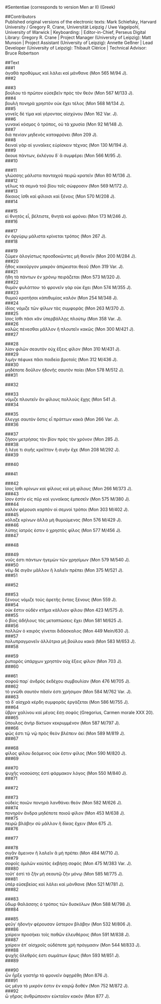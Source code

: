 #Sententiae (corresponds to version Men ar II) (Greek)  

##Contributors  
Published original versions of the electronic texts: Mark Schiefsky, Harvard University / Gregory R. Crane, Universität Leipzig / Uwe Vagelpohl, University of Warwick | Keyboarding:  | Editor-in-Chief, Perseus Digital Library: Gregory R. Crane | Project Manager (University of Leipzig): Matt Munson | Project Assistant (University of Leipzig): Annette Geßner | Lead Developer (University of Leipzig): Thibault Clérice | Technical Advisor: Bruce Robertson  

##Text  
###1  
ἀγαθὰ προθύμως καὶ λάλει καὶ μάνθανε (Mon 565 M/94 J).  
###2  
  
###3  
βούλου τὸ πρῶτον εὐσεβεῖν πρὸς τὸν θεόν (Mon 567 M/133 J).  
###4  
βουλὴ πονηρὰ χρηστὸν οὐκ ἔχει τέλος (Mon 568 M/134 J).  
###5  
γονεῖς δὲ τίμα καὶ γέροντας αἰσχύνου (Mon 162 Var. J).  
###6  
γυναικὶ κόσμος ὁ τρόπος, οὐ τὰ χρυσία (Mon 92 M/148 J).  
###7  
διὰ πενίαν μηδενὸς καταφρόνει (Mon 209 J).  
###8  
δειναὶ γὰρ αἱ γυναῖκες εὑρίσκειν τέχνας (Mon 130 M/194 J).  
###9  
ἄκουε πάντων, ἐκλέγου δ᾿ ἃ συμφέρει (Mon 566 M/95 J).  
###10  
  
###11  
γλώσσης μάλιστα πανταχοῦ πειρῶ κρατεῖν (Mon 80 M/136 J).  
###12  
γέλως τὰ σεμνὰ τοῦ βίου τοῖς σώφροσιν (Mon 569 M/172 J).  
###13  
δίκαιος ἴσθι καὶ φίλοισι καὶ ξένοις (Mon 570 M/208 J).  
###14  
  
###15  
εἰ θνητὸς εἶ, βέλτιστε, θνητὰ καὶ φρόνει (Mon 173 M/246 J).  
###16  
  
###17  
ἐν ἀργύρῳ μάλιστα κρίνεται τρόπος (Mon 267 J).  
###18  
  
###19  
ζῶμεν ἀλογίστως προσδοκῶντες μὴ θανεῖν (Mon 200 M/284 J).  
###20  
ἦθος κακοῦργον μακρὸν ἀπῴκισται θεοῦ (Mon 319 Var. J).  
###21  
ἤθη τὰ πάντων ἐν χρόνῳ πειράζεται (Mon 573 M/320 J).  
###22  
θυμὸν φυλάττου· τὸ φρονεῖν γὰρ οὐκ ἔχει (Mon 574 M/355 J).  
###23  
θυμοῦ κρατῆσαι κἀπιθυμίας καλόν (Mon 254 M/348 J).  
###24  
ἰδίας νόμιζε τῶν φίλων τὰς συμφοράς (Mon 263 M/370 J).  
###25  
ἴσος ἴσθι πᾶσι κἂν ὑπερβάλλῃς πλούτῳ (Mon 358 Var. J).  
###26  
καλῶς πένεσθαι μᾶλλον ἢ πλουτεῖν κακῶς (Mon 300 M/421 J).  
###27  
  
###28  
λίαν φιλῶν σεαυτὸν οὐχ ἕξεις φίλον (Mon 310 M/431 J).  
###29  
λιμὴν πέφυκε πᾶσι παιδεία βροτοῖς (Mon 312 M/436 J).  
###30  
μηδέποτε δοῦλον ἡδονῆς σαυτὸν ποίει (Mon 578 M/512 J).  
###31  
  
###32  
  
###33  
νόμιζε πλουτεῖν ἂν φίλους πολλοὺς ἔχῃς (Mon 541 J).  
###34  
  
###35  
ἔλεγχε σαυτὸν ὅστις εἶ πράττων κακά (Mon 266 Var. J).  
###36  
  
###37  
ζῆσον μετρήσας τὸν βίον πρὸς τὸν χρόνον (Mon 285 J).  
###38  
ἢ λέγε τι σιγῆς κρεῖττον ἢ σιγὴν ἔχε (Mon 208 M/292 J).  
###39  
  
###40  
  
###41  
  
###42  
ἴσος ἴσθι κρίνων καὶ φίλους καὶ μὴ φίλους (Mon 266 M/373 J).  
###43  
ἴσον ἐστὶν εἰς πῦρ καὶ γυναῖκας ἐμπεσεῖν (Mon 575 M/380 J).  
###44  
καλὸν φέρουσι καρπὸν οἱ σεμνοὶ τρόποι (Mon 303 M/402 J).  
###45  
κόλαζε κρίνων ἀλλὰ μὴ θυμούμενος (Mon 576 M/429 J).  
###46  
λύπης ἰατρός ἐστιν ὁ χρηστὸς φίλος (Mon 577 M/456 J).  
###47  
  
###48  
  
###49  
νοῦς ἐστι πάντων ἡγεμὼν τῶν χρησίμων (Mon 579 M/540 J).  
###50  
νέῳ δὲ σιγᾶν μᾶλλον ἢ λαλεῖν πρέπει (Mon 375 M/521 J).  
###51  
  
###52  
  
###53  
ξένους νόμιζε τοὺς ἀρετῆς ὄντας ξένους (Mon 559 J).  
###54  
οὐκ ἔστιν οὐδὲν κτῆμα κάλλιον φίλου (Mon 423 M/575 J).  
###55  
ὁ βίος ἀδήλους τὰς μεταπτώσεις ἔχει (Mon 581 M/625 J).  
###56  
πολλῶν ὁ καιρὸς γίνεται διδάσκαλος (Mon 449 Mein/630 J).  
###57  
πολυπραγμονεῖν ἀλλότρια μὴ βούλου κακά (Mon 583 M/653 J).  
###58  
  
###59  
ῥυπαρὸς ὑπάρχων χρηστὸν οὐχ ἕξεις φίλον (Mon 703 J).  
###60  
  
###61  
σοφοῦ παρ᾿ ἀνδρὸς ἐκδέχου συμβουλίαν (Mon 476 M/705 J).  
###62  
τὸ γνῶθι σαυτὸν πᾶσίν ἐστι χρήσιμον (Mon 584 M/762 Var. J).  
###63  
τὰ δ᾿ αἰσχρὰ κέρδη συμφορὰς ἐργάζεται (Mon 586 M/755 J).  
###64  
ὕβριν χαλίνου καὶ μέγας ἔσῃ σοφός (Gregorius, Carmen morale XXX 20).  
###65  
ὕπουλος ἀνὴρ δίκτυον κεκρυμμένον (Mon 587 M/797 J).  
###66  
φῶς ἐστι τῷ νῷ πρὸς θεὸν βλέπειν ἀεί (Mon 589 M/819 J).  
###67  
  
###68  
φίλος φίλου δεόμενος οὐκ ἔστιν φίλος (Mon 590 M/820 J).  
###69  
  
###70  
ψυχῆς νοσούσης ἐστὶ φάρμακον λόγος (Mon 550 M/840 J).  
###71  
  
###72  
  
###73  
οὐδεὶς ποιῶν πονηρὰ λανθάνει θεόν (Mon 582 M/626 J).  
###74  
πονηρὸν ἄνδρα μηδέποτε ποιοῦ φίλον (Mon 453 M/638 J).  
###75  
πειρῶ βλάβην σὺ μᾶλλον ἢ δίκας ἔχειν (Mon 675 J).  
###76  
  
###77  
  
###78  
σιγᾶν ἄμεινον ἢ λαλεῖν ἃ μὴ πρέπει (Mon 484 M/710 J).  
###79  
σοφοῖς ὁμιλῶν καὐτὸς ἐκβήσῃ σοφός (Mon 475 M/383 Var. J).  
###80  
τοῦτ᾿ ἐστὶ τὸ ζῆν μὴ σεαυτῷ ζῆν μόνῳ (Mon 585 M/775 J).  
###81  
ὑπὲρ εὐσεβείας καὶ λάλει καὶ μάνθανε (Mon 521 M/781 J).  
###82  
  
###83  
ὕδωρ θαλάσσης ὁ τρόπος τῶν δυσκόλων (Mon 588 M/798 J).  
###84  
  
###85  
φεῦγ᾿ ἡδονὴν φέρουσαν ὕστερον βλάβην (Mon 532 M/806 J).  
###86  
χαίρειν προσήκει τοῖς παθῶν ἐλευθέροις (Mon 591 M/838 J).  
###87  
χαίρειν ἐπ᾿ αἰσχροῖς οὐδέποτε χρὴ πράγμασιν (Mon 544 M/833 J).  
###88  
ψυχῆς ὄλεθρός ἐστι σωμάτων ἔρως (Mon 593 M/851 J).  
###89  
  
###90  
ὧν ἦρξε γαστὴρ τὸ φρονεῖν ἀφῃρέθη (Mon 876 J).  
###91  
ὡς μέγα τὸ μικρόν ἐστιν ἐν καιρῷ δοθέν (Mon 752 M/872 J).  
###92  
ὦ γῆρας ἀνθρώποισιν εὐκταῖον κακόν (Mon 877 J).  

